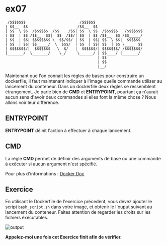 # ex07

```
 /$$$$$$$                        /$$$$$$
| $$__  $$                      /$$__  $$
| $$  \ $$  /$$$$$$  /$$    /$$| $$  \ $$  /$$$$$$   /$$$$$$$
| $$  | $$ /$$__  $$|  $$  /$$/| $$  | $$ /$$__  $$ /$$_____/
| $$  | $$| $$$$$$$$ \  $$/$$/ | $$  | $$| $$  \ $$|  $$$$$$
| $$  | $$| $$_____/  \  $$$/  | $$  | $$| $$  | $$ \____  $$
| $$$$$$$/|  $$$$$$$   \  $/   |  $$$$$$/| $$$$$$$/ /$$$$$$$/
|_______/  \_______/    \_/     \______/ | $$____/ |_______/
                                         | $$
                                         | $$
                                         |__/
```

Maintenant que l'on connait les règles de bases pour construire un dockerfile, il faut maintenant indiquer à l'image quelle commande utiliser au lancement du conteneur. Dans un dockerfile deux règles se ressemblent étrangement.
Je parle bien de **CMD** et **ENTRYPOINT**, pourtant ça n'aurait aucun sens d'avoir deux commandes si elles font la même chose ? Nous allons voir leur différence.

## ENTRYPOINT

**ENTRYPOINT** déinit l'action à effectuer à chaque lancement.
 
## CMD

La régle **CMD** permet de définir des arguments de base ou une commande à exécuter si aucun argument n'est spécifié.

Pour plus d'informations : [Docker Doc](https://docs.docker.com/engine/reference/builder/)

## Exercice
En utilisant le Dockerfile de l'exercice précedent, vous devez ajouter le script `bash_script.sh` dans votre image, et obtenir le l'ouput suivant au lancement du conteneur. Faites attention de regarder les droits sur les fichiers éxécutables.

![output](https://puu.sh/CIsdS/cbb1529db6.png)

**Appelez-moi une fois cet Exercice finit afin de vérifier.**
